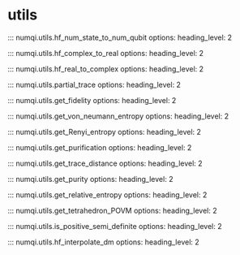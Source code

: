 # utils

::: numqi.utils.hf_num_state_to_num_qubit
    options:
      heading_level: 2

::: numqi.utils.hf_complex_to_real
    options:
      heading_level: 2

::: numqi.utils.hf_real_to_complex
    options:
      heading_level: 2

::: numqi.utils.partial_trace
    options:
      heading_level: 2

::: numqi.utils.get_fidelity
    options:
      heading_level: 2

::: numqi.utils.get_von_neumann_entropy
    options:
      heading_level: 2

::: numqi.utils.get_Renyi_entropy
    options:
      heading_level: 2

::: numqi.utils.get_purification
    options:
      heading_level: 2

::: numqi.utils.get_trace_distance
    options:
      heading_level: 2

::: numqi.utils.get_purity
    options:
      heading_level: 2

::: numqi.utils.get_relative_entropy
    options:
      heading_level: 2

::: numqi.utils.get_tetrahedron_POVM
    options:
      heading_level: 2

::: numqi.utils.is_positive_semi_definite
    options:
      heading_level: 2

::: numqi.utils.hf_interpolate_dm
    options:
      heading_level: 2
